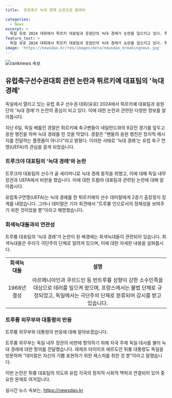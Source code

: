 ```yaml
---
title:  유로축구 늑대 경례 논란으로 휩싸여

categories:
  - News
excerpt: >
  독일 유로 2024 대회에서 튀르키 대표팀과 응원단의 늑대 경례가 논란을 일으키고 있다. 튀르키에서는 늑대를 상징하는 제스처로 받아들여지지만, 유럽에서는 우익 극단주의 단체 회색늑대들의 인사법으로 여겨지고 있다. 경찰은 이를 정치적 메시지 전달로 여기고 행진을 저지했고, UEFA는 선수에게 2경기 출장정지를 내렸다. 이에 대해 늑대를 상징하는 것이라고 해명하는 반면, 외교 전으로 번질 가능성도 제기되고 있다.
feature_text: >
  독일 유로 2024 대회에서 튀르키 대표팀과 응원단의 늑대 경례가 논란을 일으키고 있다. 튀르키에서는 늑대를 상징하는 제스처로 받아들여지지만, 유럽에서는 우익 극단주의 단체 회색늑대들의 인사법으로 여겨지고 있다. 경찰은 이를 정치적 메시지 전달로 여기고 행진을 저지했고, UEFA는 선수에게 2경기 출장정지를 내렸다. 이에 대해 늑대를 상징하는 것이라고 해명하는 반면, 외교 전으로 번질 가능성도 제기되고 있다.
image: 'https://newsdao.kr/res/images/meta/newsdao_breakingnews.jpg'
---
```


<p><img src="https://newsdao.kr/res/images/meta/newsdao_breakingnews.jpg" alt="ranknews 속보" /></p>

<h2 data-ke-size="size26">유럽축구선수권대회 관련 논란과 튀르키예 대표팀의 '늑대 경례'</h2>

<p>독일에서 열리고 있는 유럽 축구 선수권 대회(유로) 2024에서 튀르키예 대표팀과 응원단의 '늑대 경례'가 논란의 중심이 되고 있다. 이에 대한 논란과 관련된 다양한 정보를 알아봅시다.</p>

<p data-ke-size="size16">지난 6일, 독일 베를린 경찰은 튀르키예 축구팬들이 네덜란드와의 8강전 경기를 앞두고 응원 행진을 하며 늑대 경례를 한 것을 막았다. 경찰은 "팬들의 응원 행진은 정치적 메시지를 전달하는 플랫폼이 아니다"라고 밝혔다. 이러한 사태로 '늑대 경례'는 유럽 축구 연맹(UEFA)의 관심을 끌게 되었습니다.</p>

<h3 data-ke-size="size24">트루크야 대표팀의 '늑대 경례'와 논란</h3>

<p>트루크야 대표팀의 선수가 골 세리머니로 늑대 경례 동작을 취했고, 이에 대해 독일 내무 장관과 UEFA에서 비판을 했습니다. 이에 대한 트룁야 대표팀과 관련된 논란에 대해 알아봅시다.</p>

<p data-ke-size="size16">유럽축구연맹(UEFA)는 늑대 경례를 한 튀르키예의 선수 데미랄에게 2경기 출장정지 징계를 내렸습니다. 그러나 데미랄은 기자 회견에서 "트루륭 인으로서의 정체성을 보여주기 위한 것이었을 뿐"이라고 해명했습니다.</p>

<h3 data-ke-size="size24">회색늑대들과의 연관성</h3>

<p>트루륭 대표팀의 '늑대 경례'가 논란이 된 배경에는 회색늑대들이 관련되어 있습니다. 회색늑대들은 우리극 극단주의 단체로 알려져 있으며, 이에 대한 자세한 내용을 살펴봅시다.</p>

<table>
  <tr>
    <td style="text-align: center; height: 17px;"><b>회색늑대들</b></td>
    <td style="text-align: center; height: 17px;"><b>설명</b></td>
  </tr>
  <tr>
    <td style="text-align: center; height: 17px;">1968년 결성</td>
    <td style="text-align: center; height: 17px;">아르메니아인과 쿠르드인 등 반트루륭 성향이 강한 소수민족을 대상으로 테러를 일으켜 왔으며, 프랑스에서는 불법 단체로 규정되었고, 독일에서는 극단주의 단체로 분류되어 감시를 받고 있습니다.</td>
  </tr>
</table>

<h3 data-ke-size="size24">트루륭 외무부와 대통령의 반응</h3>

<p>트루륭 외무부와 대통령의 반응에 대해 알아보겠습니다.</p>

<p data-ke-size="size16">트루륭 외무부는 독일 내무 장관의 비판에 항의하기 위해 자국 주재 독일 대사를 불러 늑대 경례에 대한 항의를 전달했습니다. 레제프 타이이프 에르도안 튀륭 대통령도 독일을 방문하며 "데미랄은 자신의 기쁨 표현하기 위한 제스처를 취한 것 뿐"이라고 말했습니다.</p>

<p>이번 논란은 튀륭 대표팀의 의도와 유럽 각국의 정치적·사회적 맥락과 연결되어 있어 중요한 문제로 여겨집니다.</p>
실시간 뉴스 속보는, <a href="https://newsdao.kr" rel="dofollow">https://newsdao.kr</a>


